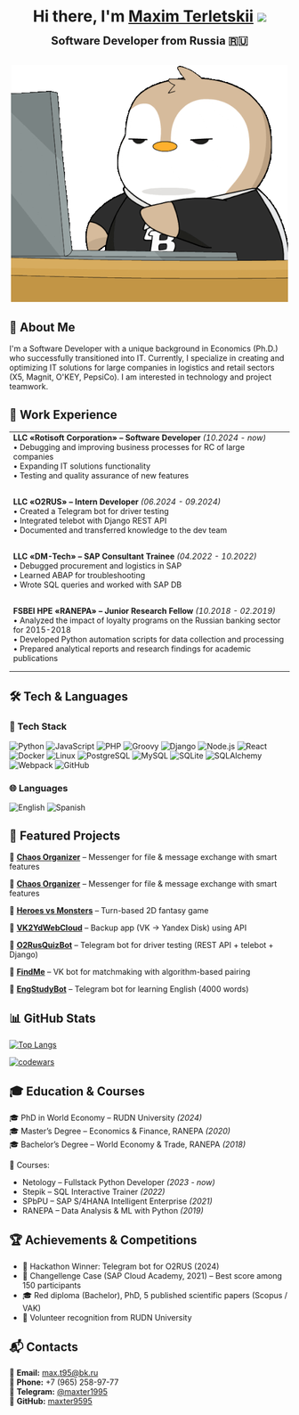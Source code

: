 <div align="center">

<h1 style="margin-bottom: 0;">Hi there, I'm <a href="https://cv-git-main-maxim-terltskiis-projects.vercel.app/" target="_blank">Maxim Terletskii</a> <img src="https://github.com/blackcater/blackcater/raw/main/images/Hi.gif" height="32"/></h1>

<h3 style="margin: 15px 0; font-size:20px;">Software Developer from Russia 🇷🇺</h3>

<img src="assets/gif/intro.gif" alt="Animated Intro" width="auto" style="margin-top: 16.5px;">

</div>

<div style="margin-top: 30px;">

## 🚀 About Me  
I'm a Software Developer with a unique background in Economics (Ph.D.) who successfully transitioned into IT. Currently, I specialize in creating and optimizing IT solutions for large companies in logistics and retail sectors (X5, Magnit, O'KEY, PepsiCo). I am interested in technology and project teamwork.

<div style="margin-top: 30px;">

## 💼 Work Experience

<table style="margin-top: 15px; width: 100%">
  <tr>
    <td style="padding-bottom: 15px;" width="100%">
      <strong>LLC «Rotisoft Corporation» – Software Developer</strong> <em>(10.2024 - now)</em><br>
      • Debugging and improving business processes for RC of large companies<br>
      • Expanding IT solutions functionality<br>
      • Testing and quality assurance of new features
    </td>
  </tr>
  <tr>
    <td style="padding-bottom: 15px; padding-top: 15px;">
      <strong>LLC «O2RUS» – Intern Developer</strong> <em>(06.2024 - 09.2024)</em><br>
      • Created a Telegram bot for driver testing<br>
      • Integrated telebot with Django REST API<br>
      • Documented and transferred knowledge to the dev team
    </td>
  </tr>
  <tr>
    <td style="padding-bottom: 15px; padding-top: 15px;">
      <strong>LLC «DM-Tech» – SAP Consultant Trainee</strong> <em>(04.2022 - 10.2022)</em><br>
      • Debugged procurement and logistics in SAP<br>
      • Learned ABAP for troubleshooting<br>
      • Wrote SQL queries and worked with SAP DB
    </td>
  </tr>
  <tr>
    <td style="padding-bottom: 15px; padding-top: 15px;">
      <strong>FSBEI HPE «RANEPA» – Junior Research Fellow</strong> <em>(10.2018 - 02.2019)</em><br>
      • Analyzed the impact of loyalty programs on the Russian banking sector for 2015-2018<br>
      • Developed Python automation scripts for data collection and processing<br>
      • Prepared analytical reports and research findings for academic publications
    </td>
  </tr>
</table>

<div style="margin-top: 30px;">

## 🛠 Tech & Languages  

### 🔧 Tech Stack  
![Python](https://img.shields.io/badge/-Python-3776AB?logo=python&logoColor=fff&style=for-the-badge) ![JavaScript](https://img.shields.io/badge/-JavaScript-F7DF1E?logo=javascript&logoColor=000&style=for-the-badge) ![PHP](https://img.shields.io/badge/-PHP-777BB4?logo=php&logoColor=fff&style=for-the-badge) ![Groovy](https://img.shields.io/badge/-Groovy-4298B8?logo=apachegroovy&logoColor=fff&style=for-the-badge) ![Django](https://img.shields.io/badge/-Django-092E20?logo=django&logoColor=fff&style=for-the-badge) ![Node.js](https://img.shields.io/badge/-Node.js-339933?logo=node.js&logoColor=fff&style=for-the-badge) ![React](https://img.shields.io/badge/-React-61DAFB?logo=react&logoColor=000&style=for-the-badge) ![Docker](https://img.shields.io/badge/-Docker-2496ED?logo=docker&logoColor=fff&style=for-the-badge) ![Linux](https://img.shields.io/badge/-Linux-FCC624?logo=linux&logoColor=000&style=for-the-badge) ![PostgreSQL](https://img.shields.io/badge/-PostgreSQL-4169E1?logo=postgresql&logoColor=fff&style=for-the-badge) ![MySQL](https://img.shields.io/badge/-MySQL-4479A1?logo=mysql&logoColor=fff&style=for-the-badge) ![SQLite](https://img.shields.io/badge/-SQLite-003B57?logo=sqlite&logoColor=fff&style=for-the-badge) ![SQLAlchemy](https://img.shields.io/badge/-SQLAlchemy-FFD43B?logo=python&logoColor=000&style=for-the-badge) ![Webpack](https://img.shields.io/badge/-Webpack-8DD6F9?logo=webpack&logoColor=000&style=for-the-badge) ![GitHub](https://img.shields.io/badge/-GitHub-181717?logo=github&logoColor=fff&style=for-the-badge)  


### 🌐 Languages  
![English](https://img.shields.io/badge/English-B2-blue?style=for-the-badge) ![Spanish](https://img.shields.io/badge/Spanish-A1-yellow?style=for-the-badge)

<div style="margin-top: 30px;">

## 📂 Featured Projects  

🔹 **[Chaos Organizer](https://github.com/maxter9595/ahj-diploma.git)** – Messenger for file & message exchange with smart features  

🔹 **[Chaos Organizer](https://github.com/maxter9595/ahj-diploma.git)** – Messenger for file & message exchange with smart features  

🔹 **[Heroes vs Monsters](#)** – Turn-based 2D fantasy game  


🔹 **[VK2YdWebCloud](#)** – Backup app (VK → Yandex Disk) using API  

🔹 **[O2RusQuizBot](#)** – Telegram bot for driver testing (REST API + telebot + Django)  

🔹 **[FindMe](#)** – VK bot for matchmaking with algorithm-based pairing  

🔹 **[EngStudyBot](#)** – Telegram bot for learning English (4000 words)  

<div style="margin-top: 30px;">

## 📊 GitHub Stats  

[![Top Langs](https://github-readme-stats.vercel.app/api/top-langs/?username=maxter9595&layout=compact&theme=tokyonight&hide_border=true&bg_color=45,000000,1a1b27&title_color=70d6ff&text_color=ffffff&icon_color=70d6ff&card_width=400)](https://github.com/anuraghazra/github-readme-stats)

[![codewars](https://www.codewars.com/users/maxter9595/badges/large)](https://www.codewars.com/users/maxter9595)

<div style="margin-top: 30px;">

## 🎓 Education & Courses  

🎓 PhD in World Economy – RUDN University *(2024)*  
🎓 Master’s Degree – Economics & Finance, RANEPA *(2020)*  
🎓 Bachelor’s Degree – World Economy & Trade, RANEPA *(2018)*  

📘 Courses:  
- Netology – Fullstack Python Developer *(2023 - now)*  
- Stepik – SQL Interactive Trainer *(2022)*  
- SPbPU – SAP S/4HANA Intelligent Enterprise *(2021)*  
- RANEPA – Data Analysis & ML with Python *(2019)*  

<div style="margin-top: 30px;">

## 🏆 Achievements & Competitions  

- 🥇 Hackathon Winner: Telegram bot for O2RUS (2024)  
- 🎯 Changellenge Case (SAP Cloud Academy, 2021) – Best score among 150 participants  
- 🎓 Red diploma (Bachelor), PhD, 5 published scientific papers (Scopus / VAK)  
- 🤝 Volunteer recognition from RUDN University  

<div style="margin-top: 30px;">

## 📬 Contacts  

📧 **Email:** max.t95@bk.ru  
📱 **Phone:** +7 (965) 258-97-77  
💬 **Telegram:** [@maxter1995](https://t.me/maxter1995)  
🐙 **GitHub:** [maxter9595](https://github.com/maxter9595)  
